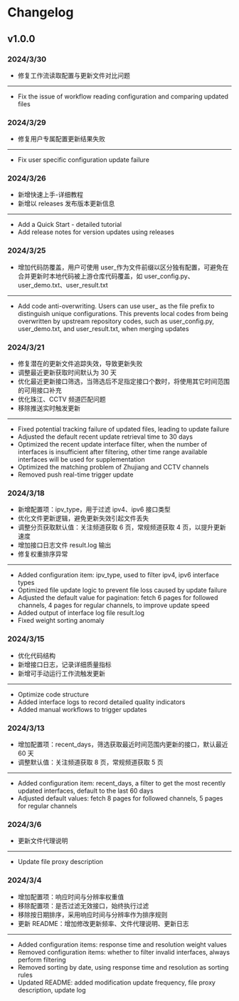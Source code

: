 # Changelog

## v1.0.0

### 2024/3/30

- 修复工作流读取配置与更新文件对比问题

---

- Fix the issue of workflow reading configuration and comparing updated files

### 2024/3/29

- 修复用户专属配置更新结果失败

---

- Fix user specific configuration update failure

### 2024/3/26

- 新增快速上手-详细教程
- 新增以 releases 发布版本更新信息

---

- Add a Quick Start - detailed tutorial
- Add release notes for version updates using releases

### 2024/3/25

- 增加代码防覆盖，用户可使用 user\_作为文件前缀以区分独有配置，可避免在合并更新时本地代码被上游仓库代码覆盖，如 user_config.py、user_demo.txt、user_result.txt

---

- Add code anti-overwriting. Users can use user\_ as the file prefix to distinguish unique configurations. This prevents local codes from being overwritten by upstream repository codes, such as user_config.py, user_demo.txt, and user_result.txt, when merging updates

### 2024/3/21

- 修复潜在的更新文件追踪失效，导致更新失败
- 调整最近更新获取时间默认为 30 天
- 优化最近更新接口筛选，当筛选后不足指定接口个数时，将使用其它时间范围的可用接口补充
- 优化珠江、CCTV 频道匹配问题
- 移除推送实时触发更新

---

- Fixed potential tracking failure of updated files, leading to update failure
- Adjusted the default recent update retrieval time to 30 days
- Optimized the recent update interface filter, when the number of interfaces is insufficient after filtering, other time range available interfaces will be used for supplementation
- Optimized the matching problem of Zhujiang and CCTV channels
- Removed push real-time trigger update

### 2024/3/18

- 新增配置项：ipv_type，用于过滤 ipv4、ipv6 接口类型
- 优化文件更新逻辑，避免更新失效引起文件丢失
- 调整分页获取默认值：关注频道获取 6 页，常规频道获取 4 页，以提升更新速度
- 增加接口日志文件 result.log 输出
- 修复权重排序异常

---

- Added configuration item: ipv_type, used to filter ipv4, ipv6 interface types
- Optimized file update logic to prevent file loss caused by update failure
- Adjusted the default value for pagination: fetch 6 pages for followed channels, 4 pages for regular channels, to improve update speed
- Added output of interface log file result.log
- Fixed weight sorting anomaly

### 2024/3/15

- 优化代码结构
- 新增接口日志，记录详细质量指标
- 新增可手动运行工作流触发更新

---

- Optimize code structure
- Added interface logs to record detailed quality indicators
- Added manual workflows to trigger updates

### 2024/3/13

- 增加配置项：recent_days，筛选获取最近时间范围内更新的接口，默认最近 60 天
- 调整默认值：关注频道获取 8 页，常规频道获取 5 页

---

- Added configuration item: recent_days, a filter to get the most recently updated interfaces, default to the last 60 days
- Adjusted default values: fetch 8 pages for followed channels, 5 pages for regular channels

### 2024/3/6

- 更新文件代理说明

---

- Update file proxy description

### 2024/3/4

- 增加配置项：响应时间与分辨率权重值
- 移除配置项：是否过滤无效接口，始终执行过滤
- 移除按日期排序，采用响应时间与分辨率作为排序规则
- 更新 README：增加修改更新频率、文件代理说明、更新日志

---

- Added configuration items: response time and resolution weight values
- Removed configuration items: whether to filter invalid interfaces, always perform filtering
- Removed sorting by date, using response time and resolution as sorting rules
- Updated README: added modification update frequency, file proxy description, update log

